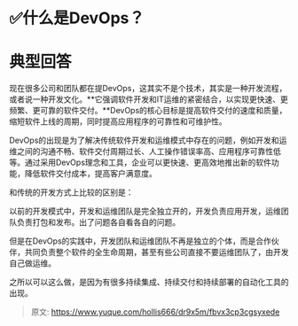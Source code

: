 # ✅什么是DevOps？


# 典型回答
现在很多公司和团队都在提DevOps，这其实不是个技术，其实是一种开发流程，或者说一种开发文化。**它强调软件开发和IT运维的紧密结合，以实现更快速、更频繁、更可靠的软件交付。**DevOps的核心目标是提高软件交付的速度和质量，缩短软件上线的周期，同时提高应用程序的可靠性和可维护性。

DevOps的出现是为了解决传统软件开发和运维模式中存在的问题，例如开发和运维之间的沟通不畅、软件交付周期过长、人工操作错误率高、应用程序可靠性低等。通过采用DevOps理念和工具，企业可以更快速、更高效地推出新的软件功能，降低软件交付成本，提高客户满意度。

和传统的开发方式上比较的区别是：

以前的开发模式中，开发和运维团队是完全独立开的，开发负责应用开发，运维团队负责打包和发布。出了问题各自看各自的问题。

但是在DevOps的实践中，开发团队和运维团队不再是独立的个体，而是合作伙伴，共同负责整个软件的全生命周期，甚至有些公司直接不要运维团队了，由开发自己做运维。

之所以可以这么做，是因为有很多持续集成、持续交付和持续部署的自动化工具的出现。


> 原文: <https://www.yuque.com/hollis666/dr9x5m/fbvx3cp3cgsyxede>
